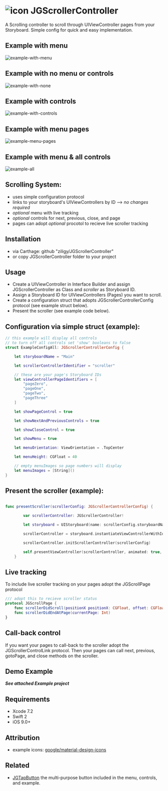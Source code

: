 # ![icon](https://raw.githubusercontent.com/ziligy/JGScrollerController/master/gifs/jGScrollerController-github.png "icon") JGScrollerController

A Scrolling controller to scroll through UIViewController pages from your Storyboard. Simple config for quick and easy implementation.

## Example with menu
<img src="https://raw.githubusercontent.com/ziligy/JGScrollerController/master/gifs/example-with-menu.gif" alt="example-with-menu"/>

## Example with no menu or controls
<img src="https://raw.githubusercontent.com/ziligy/JGScrollerController/master/gifs/example-with-none.gif" alt="example-with-none"/>

## Example with controls
<img src="https://raw.githubusercontent.com/ziligy/JGScrollerController/master/gifs/example-with-controls.gif" alt="example-with-controls"/>

## Example with menu pages
<img src="https://raw.githubusercontent.com/ziligy/JGScrollerController/master/gifs/example-menu-pages.gif" alt="example-menu-pages"/>

## Example with menu & all controls
<img src="https://raw.githubusercontent.com/ziligy/JGScrollerController/master/gifs/example-all.gif" alt="example-all"/>

## Scrolling System:
* uses simple configuration protocol
* links to your storyboard's UIViewControllers by ID --> *no changes required*
* *optional* menu with live tracking
* *optional* controls for next, previous, close, and page
* pages can adopt *optional* procotol to recieve live scroller tracking

## Installation
* via Carthage: github "ziligy/JGScrollerController"
* or copy JGScrollerController folder to your project

## Usage
* Create a UIViewController in Interface Builder and assign JGScrollerController as Class and *scroller* as Storyboard ID.
* Assign a Storyboard ID for UIViewControllers (Pages) you want to scroll.
* Create a configuration struct that adopts JGScrollerControllerConfig protocol (see example struct below).
* Present the scroller (see example code below).

## Configuration via simple struct (example):
```swift
// this example will display all controls
// to turn off all controls set 'show' booleans to false
struct ExampleConfigAll: JGScrollerControllerConfig {

    let storyboardName = "Main"

    let scrollerControllerIdentifier = "scroller"

    // these are your page's Storyboard IDs
    let viewControllerPageIdentifiers = [
        "pageZero",
        "pageOne",
        "pageTwo",
        "pageThree"
    ]

    let showPageControl = true

    let showNextAndPreviousControls = true

    let showCloseControl = true

    let showMenu = true

    let menuOrientation: ViewOrientation = .TopCenter

    let menuHeight: CGFloat = 40

    // empty menuImages so page numbers will display
    let menuImages = [String]()
}
```

## Present the scroller (example):
```swift

func presentScroller(scrollerConfig: JGScrollerControllerConfig) {

        var scrollerController: JGScrollerController!

        let storyboard = UIStoryboard(name: scrollerConfig.storyboardName, bundle: nil)

        scrollerController = storyboard.instantiateViewControllerWithIdentifier(scrollerConfig.scrollerControllerIdentifier) as! JGScrollerController

        scrollerController.initScrollerController(scrollerConfig)

        self.presentViewController(scrollerController, animated: true, completion: nil)
    }
```

## Live tracking
To include live scroller tracking on your pages adopt the JGScrollPage protocol
```swift
/// adopt this to recieve scroller status
protocol JGScrollPage {
    func scrollerDidScroll(positionX positionX: CGFloat, offset: CGFloat)
    func scrollerDidEndAtPage(currentPage: Int)
}
```
## Call-back control
If you want your pages to call-back to the scroller adopt the JGScrollerControlLink protocol. Then your pages can call next, previous, gotoPage, and close methods on the scroller.


## Demo Example
***See attached Example project***

## Requirements
* Xcode 7.2
* Swift 2
* iOS 9.0+

## Attribution
* example icons: [google/material-design-icons](https://github.com/google/material-design-icons)

## Related
* [JGTapButton](https://github.com/ziligy/JGTapButton) the multi-purpose button included in the menu, controls, and example.

